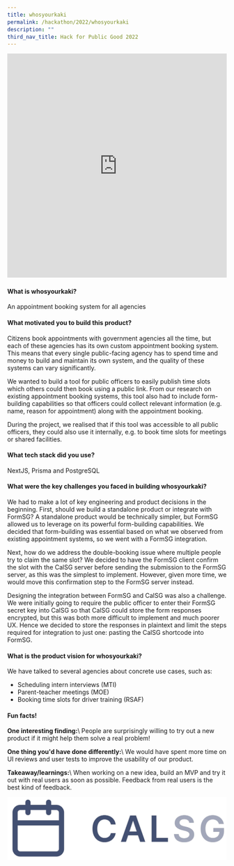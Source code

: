 ```yaml
---
title: whosyourkaki
permalink: /hackathon/2022/whosyourkaki
description: ""
third_nav_title: Hack for Public Good 2022
---
```

<iframe allowfullscreen="true" height="515" width="100%" frameborder="0" src="https://docs.google.com/presentation/d/e/2PACX-1vRn6vLqlb2-W4W8cgQWEBWSOgDpP9Pe9f0N0ld0wLdBYjp8zLuAQGEQzoGk8FcE-JB1dlXA-u6YGH1N/embed?start=false&loop=false&delayms=3000" ></iframe>

#### What is whosyourkaki?
An appointment booking system for all agencies

#### What motivated you to build this product?
Citizens book appointments with government agencies all the time, but each of these agencies has its own custom appointment booking system. This means that every single public-facing agency has to spend time and money to build and maintain its own system, and the quality of these systems can vary significantly.

We wanted to build a tool for public officers to easily publish time slots which others could then book using a public link. From our research on existing appointment booking systems, this tool also had to include form-building capabilities so that officers could collect relevant information (e.g. name, reason for appointment) along with the appointment booking.

During the project, we realised that if this tool was accessible to all public officers, they could also use it internally, e.g. to book time slots for meetings or shared facilities.

#### What tech stack did you use?

NextJS, Prisma and PostgreSQL

#### What were the key challenges you faced in building whosyourkaki? 

We had to make a lot of key engineering and product decisions in the beginning. First, should we build a standalone product or integrate with FormSG? A standalone product would be technically simpler, but FormSG allowed us to leverage on its powerful form-building capabilities. We decided that form-building was essential based on what we observed from existing appointment systems, so we went with a FormSG integration.

Next, how do we address the double-booking issue where multiple people try to claim the same slot? We decided to have the FormSG client confirm the slot with the CalSG server before sending the submission to the FormSG server, as this was the simplest to implement. However, given more time, we would move this confirmation step to the FormSG server instead.

Designing the integration between FormSG and CalSG was also a challenge. We were initially going to require the public officer to enter their FormSG secret key into CalSG so that CalSG could store the form responses encrypted, but this was both more difficult to implement and much poorer UX. Hence we decided to store the responses in plaintext and limit the steps required for integration to just one: pasting the CalSG shortcode into FormSG.

#### What is the product vision for whosyourkaki? 
We have talked to several agencies about concrete use cases, such as:
- Scheduling intern interviews (MTI)
- Parent-teacher meetings (MOE)
- Booking time slots for driver training (RSAF)

#### Fun facts!
**One interesting finding:**\\
People are surprisingly willing to try out a new product if it might help them solve a real problem!

**One thing you'd have done differently:**\\
We would have spent more time on UI reviews and user tests to improve the usability of our product.

**Takeaway/learnings:**\\
When working on a new idea, build an MVP and try it out with real users as soon as possible. Feedback from real users is the best kind of feedback.

![CalSG product demo image](/images/calsg-snapshot.jpeg)